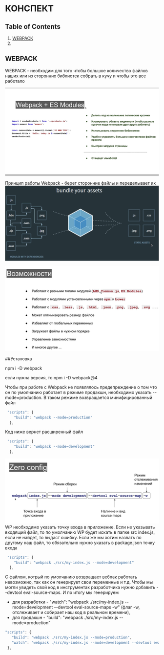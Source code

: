 # КОНСПЕКТ

## Table of Contents

1. [WEBPACK](#WEBPACK)
1. [](#references)

## WEBPACK

WEBPACK - необходим для того чтобы большое количество файлов наших или из сторонних библиотек собрать в кучу и чтобы это все работало

![Webpack+ES Modules](/img/webpack_esmodules.png)

Принцип работы Webpack - берет сторонние файлы и переделывает их
![Principes Webpack](/img/principes_wp.png)

![Oppotunity Webpack](/img/oppotunity.png)

##Установка

npm i -D webpack

если нужна версия, то npm i -D webpack@4

Чтобы при работе с Webpack не появлялось предепреждение о том что он по умолчанию работает в режиме продакшн, необходимо указать --mode=production. В таком режиме возвращается минифицированный файл

```javascript
 "scripts": {
    "build": "webpack --mode=production"
  },
```

Код ниже вернет расширенный файл

```javascript
 "scripts": {
    "build": "webpack --mode=development"
  },
```

![Zero config](/img/zero-config.png)
WP необходимо указать точку входа в приложение. Если не указывать входящий файл, то по умолчанию WP будет искать в папке src index.js, если не найдет, то выдаст ошибку.
Если же мы хотим назвать по другому наш файл, то обязательно нужно указать в package.json точку входа

```javascript
 "scripts": {
    "build": "webpack ./src/my-index.js --mode=development"
  },
```

С файлом, котрый по умолчанию возвращает вебпак работать невозможно, так как он генерирует свои переменные и т.д. Чтобы мы могли увидеть свой код в инструментах разработчика нужно добавить --devtool eval-source-maps. И по итогу мы генерируем

- для разработки - "watch": "webpack ./src/my-index.js --mode=development --devtool eval-source-maps -w" (флаг -w, отслеживает и собирает наш код в реальном времени),
- для продакшн - "build": "webpack ./src/my-index.js --mode=production"

```javascript
"scripts": {
   "build": "webpack ./src/my-index.js --mode=production",
   "watch": "webpack ./src/my-index.js --mode=development --devtool eval-source-maps -w"
 },
```

<!-- <a name="types--primitives"></a><a name="1.1"></a>
  - [1.1](#types--primitives) **Primitives**: When you access a primitive type you work directly on its value.

    - `string`
    - `number`
    - `boolean`
    - `null`
    - `undefined`
    - `symbol`
    - `bigint`

    ```javascript
    const foo = 1;
    let bar = foo;

    bar = 9;

    console.log(foo, bar); // => 1, 9
    ```

    - Symbols and BigInts cannot be faithfully polyfilled, so they should not be used when targeting browsers/environments that don’t support them natively.

  <a name="types--complex"></a><a name="1.2"></a>
  - [1.2](#types--complex)  **Complex**: When you access a complex type you work on a reference to its value.

    - `object`
    - `array`
    - `function`

    ```javascript
    const foo = [1, 2];
    const bar = foo;

    bar[0] = 9;

    console.log(foo[0], bar[0]); // => 9, 9
    ```

**[⬆ back to top](#table-of-contents)**

## References

  <a name="references--prefer-const"></a><a name="2.1"></a>
  - [2.1](#references--prefer-const) Use `const` for all of your references; avoid using `var`. eslint: [`prefer-const`](https://eslint.org/docs/rules/prefer-const), [`no-const-assign`](https://eslint.org/docs/rules/no-const-assign)

    > Why? This ensures that you can’t reassign your references, which can lead to bugs and difficult to comprehend code.

    ```javascript
    // bad
    var a = 1;
    var b = 2;

    // good
    const a = 1;
    const b = 2;
    ```

  <a name="references--disallow-var"></a><a name="2.2"></a>
  - [2.2](#references--disallow-var) If you must reassign references, use `let` instead of `var`. eslint: [`no-var`](https://eslint.org/docs/rules/no-var)

    > Why? `let` is block-scoped rather than function-scoped like `var`.

    ```javascript
    // bad
    var count = 1;
    if (true) {
      count += 1;
    }

    // good, use the let.
    let count = 1;
    if (true) {
      count += 1;
    }
    ```

  <a name="references--block-scope"></a><a name="2.3"></a>
  - [2.3](#references--block-scope) Note that both `let` and `const` are block-scoped, whereas `var` is function-scoped.

    ```javascript
    // const and let only exist in the blocks they are defined in.
    {
      let a = 1;
      const b = 1;
      var c = 1;
    }
    console.log(a); // ReferenceError
    console.log(b); // ReferenceError
    console.log(c); // Prints 1
    ```

    In the above code, you can see that referencing `a` and `b` will produce a ReferenceError, while `c` contains the number. This is because `a` and `b` are block scoped, while `c` is scoped to the containing function.

**[⬆ back to top](#table-of-contents)**

    ```javascript
    // bad
    const items = new Array();
    ``` -->
